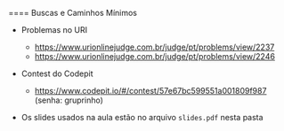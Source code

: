 ==== Buscas e Caminhos Mínimos

- Problemas no URI
  - https://www.urionlinejudge.com.br/judge/pt/problems/view/2237
  - https://www.urionlinejudge.com.br/judge/pt/problems/view/2246

- Contest do Codepit
  - https://www.codepit.io/#/contest/57e67bc599551a001809f987 (senha: gruprinho)

- Os slides usados na aula estão no arquivo `slides.pdf` nesta pasta
